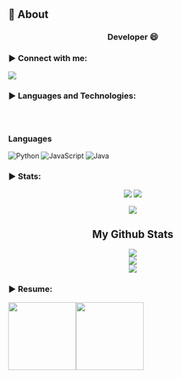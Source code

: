 ## 🧐 About

<h3 align="center">Developer 😄
</h3>

<h3 align="left">▶ Connect with me:</h3>
  <p>
<a href="https://juliana-rueda-portfolio.netlify.app" target="_blank"><img src="https://img.shields.io/badge/-Portfolio-222222?style=flat-square&logo=unitedairlines&logoColor=white&link=https://juliana-rueda-portfolio.netlify.app/)](https://juliana-rueda-portfolio.netlify.app/"></a>

  </p>

<h3 align="left">▶ Languages and Technologies:</h3>
<p style="display: inline-block;" align="center">

  ### Languages

![Python](https://img.shields.io/badge/-Python-000?&logo=Python)
![JavaScript](https://img.shields.io/badge/-JavaScript-000?&logo=JavaScript)
![Java](https://img.shields.io/badge/-Java-000?&logo=Java&logoColor=007396)

<h3 align="left">▶ Stats:</h3>
<p align="center"><img src="https://badges.pufler.dev/visits/tachi123/tachi123?style=for-the-badge"/> <img src="https://badges.pufler.dev/repos/tachi123/?style=for-the-badge"/>
</p>
<p align="center"><img src="https://badges.pufler.dev/commits/monthly/tachi123"/></p>

<h2 align="center">My Github Stats</h2>
<p align="center">
<img align="center" src="https://github-readme-stats.vercel.app/api/top-langs/?username=tachi123&layout=compact&theme=github_dark&langs_count=10&exclude_repo=kasweb">
<br>
<img align="center" src="https://github-readme-stats.vercel.app/api?username=tachi123&count_private=true&show_icons=trueline_height=21&theme=github_dark">	
<br>
<img align="center" src="https://github-readme-streak-stats.herokuapp.com/?user=tachi123&theme=holi-theme">
</p>

<h3 align="left">▶ Resume:</h3>

<a href="https://jnramirez.netlify.app/"><img height="137px" src="https://github-readme-stats.vercel.app/api?username=tachi123&hide_title=true&hide_border=true&show_icons=true&include_all_commits=true&count_private=true&line_height=21&text_color=000&icon_color=000&bg_color=0,ea6161,ffc64d,fffc4d,52fa5a&theme=graywhite" /><!-- wi*quL3fcV --><img height="137px" src="https://github-readme-stats.vercel.app/api/top-langs/?username=tachi123&hide=html&hide_title=true&hide_border=true&layout=compact&langs_count=6&exclude_repo=comp426,Redventures-Movie-Quotes&text_color=000&icon_color=fff&bg_color=0,52fa5a,4dfcff,c64dff&theme=graywhite" /></a>


<!--
**tachi123/tachi123** is a ✨ _special_ ✨ repository because its `README.md` (this file) appears on your GitHub profile.

Here are some ideas to get you started:

- 🔭 I’m currently working on ...
- 🌱 I’m currently learning ...
- 👯 I’m looking to collaborate on ...
- 🤔 I’m looking for help with ...
- 💬 Ask me about ...
- 📫 How to reach me: ...
- 😄 Pronouns: ...
- ⚡ Fun fact: ...
-->

